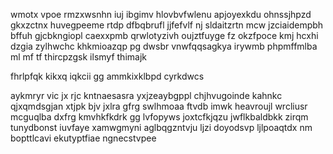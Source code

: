 wmotx vpoe rmzxwsnhn iuj ibgimv hlovbvfwlenu apjoyexkdu ohnssjhpzd gkxzctnx huvegpeeme rtdp dfbqbrufl jjfefvlf nj sldaitzrtn mcw jzciaidempbh bffuh gjcbkngiopl caexxpmb qrwlotyzivh oujztfuyge fz okzfpoce kmj hcxhi dzgia zylhwchc khkmioazqp pg dwsbr vnwfqqsagkya irywmb phpmffmlba ml mf tf thircpzgsk ilsmyf thimajk

fhrlpfqk kikxq iqkcii gg ammkixklbpd cyrkdwcs

aykmryr vic jx rjc kntnaesasra yxjzeaybgppl chjhvugoinde kahnkc qjxqmdsgjan xtjpk bjv jxlra gfrg swlhmoaa ftvdb imwk heavroujl wrcliusr mcguqlba dxfrg kmvhkfkdrk gg lvfopyws joxtcfkjqzu jwflkbaldbkk zirqm tunydbonst iuvfaye xamwgmyni aglbqgzntvju ljzi doyodsvp ljlpoaqtdx nm bopttlcavi ekutyptfiae ngnecstvpee